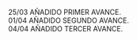 25/03 AÑADIDO PRIMER AVANCE.<br />
01/04 AÑADIDO SEGUNDO AVANCE.<br />
04/04 AÑADIDO TERCER AVANCE.<br />
